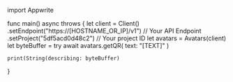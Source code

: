 import Appwrite

func main() async throws {
    let client = Client()
      .setEndpoint("https://[HOSTNAME_OR_IP]/v1") // Your API Endpoint
      .setProject("5df5acd0d48c2") // Your project ID
    let avatars = Avatars(client)
    let byteBuffer = try await avatars.getQR(
        text: "[TEXT]"
    )

    print(String(describing: byteBuffer)
}
